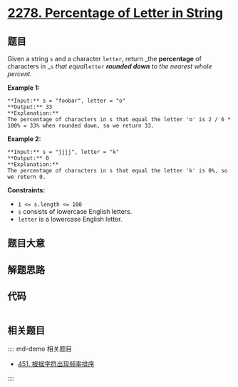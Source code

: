 # [2278. Percentage of Letter in String](https://leetcode.com/problems/percentage-of-letter-in-string)

## 题目

Given a string `s` and a character `letter`, return _the **percentage** of
characters in _`s` _that equal_`letter` _**rounded down** to the nearest whole
percent._



**Example 1:**

    
    
    **Input:** s = "foobar", letter = "o"
    **Output:** 33
    **Explanation:**
    The percentage of characters in s that equal the letter 'o' is 2 / 6 * 100% = 33% when rounded down, so we return 33.
    

**Example 2:**

    
    
    **Input:** s = "jjjj", letter = "k"
    **Output:** 0
    **Explanation:**
    The percentage of characters in s that equal the letter 'k' is 0%, so we return 0.



**Constraints:**

  * `1 <= s.length <= 100`
  * `s` consists of lowercase English letters.
  * `letter` is a lowercase English letter.


## 题目大意

## 解题思路

## 代码

```javascript

```

## 相关题目

:::: md-demo 相关题目
- [451. 根据字符出现频率排序](https://leetcode.com/problems/sort-characters-by-frequency)

::::
